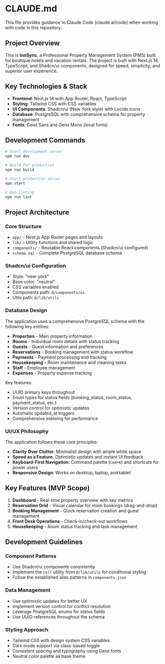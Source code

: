 # CLAUDE.md

This file provides guidance to Claude Code (claude.ai/code) when working with code in this repository.

## Project Overview

This is **InnSync**, a Professional Property Management System (PMS) built for boutique hotels and vacation rentals. The project is built with Next.js 14, TypeScript, and Shadcn/ui components, designed for speed, simplicity, and superior user experience.

## Key Technologies & Stack

- **Frontend**: Next.js 14 with App Router, React, TypeScript
- **Styling**: Tailwind CSS with CSS variables
- **UI Components**: Shadcn/ui (New York style) with Lucide icons
- **Database**: PostgreSQL with comprehensive schema for property management
- **Fonts**: Geist Sans and Geist Mono (local fonts)

## Development Commands

```bash
# Start development server
npm run dev

# Build for production
npm run build

# Start production server
npm start

# Run linting
npm run lint
```

## Project Architecture

### Core Structure
- `app/` - Next.js App Router pages and layouts
- `lib/` - Utility functions and shared logic
- `components/` - Reusable React components (Shadcn/ui configured)
- `schema.sql` - Complete PostgreSQL database schema

### Shadcn/ui Configuration
- Style: "new-york"
- Base color: "neutral"
- CSS variables enabled
- Components path: `@/components/ui`
- Utils path: `@/lib/utils`

### Database Design
The application uses a comprehensive PostgreSQL schema with the following key entities:
- **Properties** - Main property information
- **Rooms** - Individual room details with status tracking
- **Guests** - Guest information and preferences
- **Reservations** - Booking management with status workflow
- **Payments** - Payment processing and tracking
- **Housekeeping** - Room maintenance and cleaning tasks
- **Staff** - Employee management
- **Expenses** - Property expense tracking

Key features:
- UUID primary keys throughout
- Enum types for status fields (booking_status, room_status, payment_status, etc.)
- Version control for optimistic updates
- Automatic updated_at triggers
- Comprehensive indexing for performance

### UI/UX Philosophy
The application follows these core principles:
- **Clarity Over Clutter**: Minimalist design with ample white space
- **Speed as a Feature**: Optimistic updates and instant UI feedback
- **Keyboard-First Navigation**: Command palette (`Cmd+K`) and shortcuts for power users
- **Responsive Design**: Works on desktop, laptop, and tablet

## Key Features (MVP Scope)

1. **Dashboard** - Real-time property overview with key metrics
2. **Reservation Grid** - Visual calendar for room bookings (drag-and-drop)
3. **Booking Management** - Quick reservation creation and guest management
4. **Front Desk Operations** - Check-in/check-out workflows
5. **Housekeeping** - Room status tracking and task management

## Development Guidelines

### Component Patterns
- Use Shadcn/ui components consistently
- Implement the `cn()` utility from `@/lib/utils` for conditional styling
- Follow the established alias patterns in `components.json`

### Data Management
- Use optimistic updates for better UX
- Implement version control for conflict resolution
- Leverage PostgreSQL enums for status fields
- Use UUID references throughout the schema

### Styling Approach
- Tailwind CSS with design system CSS variables
- Dark mode support via class-based toggle
- Consistent spacing and typography using Geist fonts
- Neutral color palette as base theme